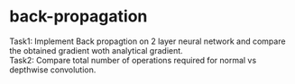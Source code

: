 # back-propagation
Task1: Implement Back propagtion on 2 layer neural network and compare the obtained gradient woth analytical gradient.  
Task2: Compare total number of operations required for normal vs depthwise convolution.
